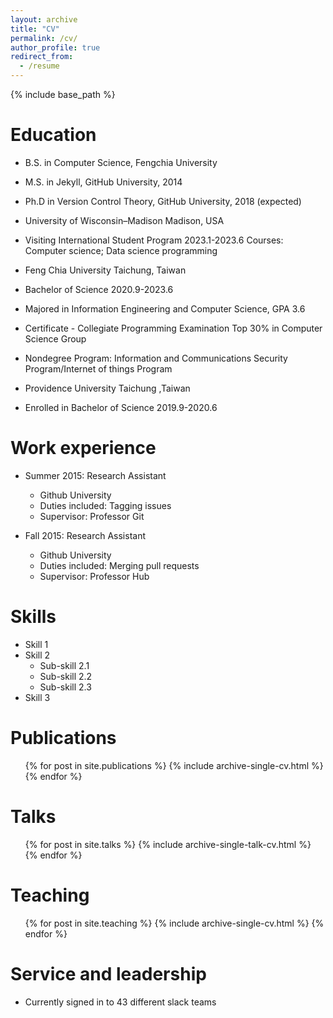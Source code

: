 ```yaml
---
layout: archive
title: "CV"
permalink: /cv/
author_profile: true
redirect_from:
  - /resume
---
```


{% include base_path %}

Education
======
* B.S. in Computer Science, Fengchia University
* M.S. in Jekyll, GitHub University, 2014
* Ph.D in Version Control Theory, GitHub University, 2018 (expected)

* University of Wisconsin–Madison Madison, USA
* Visiting International Student Program 2023.1-2023.6
    Courses: Computer science; Data science programming

* Feng Chia University Taichung, Taiwan
* Bachelor of Science 2020.9-2023.6
*   Majored in Information Engineering and Computer Science, GPA 3.6
*   Certificate - Collegiate Programming Examination Top 30% in Computer Science Group
*   Nondegree Program: Information and Communications Security Program/Internet of things Program

* Providence University Taichung ,Taiwan
* Enrolled in Bachelor of Science 2019.9-2020.6




Work experience
======
* Summer 2015: Research Assistant
  * Github University
  * Duties included: Tagging issues
  * Supervisor: Professor Git

* Fall 2015: Research Assistant
  * Github University
  * Duties included: Merging pull requests
  * Supervisor: Professor Hub
  
Skills
======
* Skill 1
* Skill 2
  * Sub-skill 2.1
  * Sub-skill 2.2
  * Sub-skill 2.3
* Skill 3

Publications
======
  <ul>{% for post in site.publications %}
    {% include archive-single-cv.html %}
  {% endfor %}</ul>
  
Talks
======
  <ul>{% for post in site.talks %}
    {% include archive-single-talk-cv.html %}
  {% endfor %}</ul>
  
Teaching
======
  <ul>{% for post in site.teaching %}
    {% include archive-single-cv.html %}
  {% endfor %}</ul>
  
Service and leadership
======
* Currently signed in to 43 different slack teams
